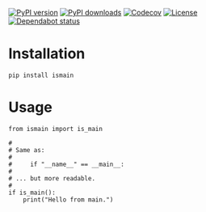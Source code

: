 [![PyPI version](https://img.shields.io/pypi/v/ismain.svg)](https://pypi.org/project/ismain/)  <!-- PyPI current version -->
[![PyPI downloads](https://img.shields.io/pypi/dm/ismain)](https://pypi.org/project/ismain/)  <!-- PyPI monthly downloads -->
[![Codecov](https://codecov.io/gh/OWNER/REPO/branch/ismain/graph/badge.svg)](https://codecov.io/gh/jamesabel/ismain)  <!-- Codecov coverage badge -->
[![License](https://img.shields.io/github/license/jamesabel/ismain)](https://github.com/OWNER/REPO/blob/master/LICENSE)  <!-- License -->
[![Dependabot status](https://img.shields.io/badge/dependabot-up%20to%20date-brightgreen)](https://github.com/jamesabel/ismain/security/dependabot)  <!-- Dependabot indicator (manual badge) -->

# Installation

`pip install ismain`

# Usage

```
from ismain import is_main

#
# Same as:
# 
#     if "__name__" == __main__:
# 
# ... but more readable.
#
if is_main():
    print("Hello from main.")
```
